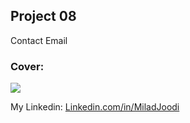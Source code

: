## Project 08
Contact Email

   
### Cover:
![](https://s31.picofile.com/file/8469828234/EmailJS.jpg)

My Linkedin: [Linkedin.com/in/MiladJoodi](https://www.linkedin.com/in/MiladJoodi/)  

